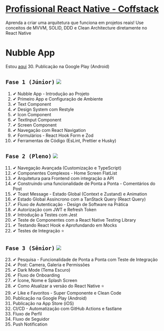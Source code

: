 # [Profissional React Native - Coffstack](https://coffstack.com.br/profissional-react-native)

Aprenda a criar uma arquitetura que funciona em projetos reais! Use conceitos de MVVM, SOLID, DDD e Clean Architecture diretamente no React Native

# Nubble App

Estou [aqui](https://github.com/GabrielBursi/studylog/blob/main/cursos-pagos/COFFSTACK.md#fase-3-sênior-)  30. Publicação na Google Play (Android)

## `Fase 1 (Júnior)` ![](https://geps.dev/progress/100)
1. ✔ Nubble App - Introdução ao Projeto
2. ✔ Primeiro App e Configuração de Ambiente
3. ✔ Text Component
4. ✔ Design System com Restyle
5. ✔ Icon Component
6. ✔ TextInput Component
7. ✔ Screen Component
8. ✔ Navegação com React Navigation
9. ✔ Formulários - React Hook Form e Zod
10. ✔ Ferramentas de Código (EsLint, Prettier e Husky)
## `Fase 2 (Pleno)` ![](https://geps.dev/progress/100)
11. ✔ Navegação Avançada (Customização e TypeScript)
12. ✔ Componentes Complexos - Home Screen FlatList
13. ✔ Arquitetura para Frontend com integração a API
14. ✔ Construindo uma funcionalidade de Ponta a Ponta - Comentários do Post
15. ✔ Toast Message - Estado Global (Context e Zustand) e Animation
16. ✔ Estado Global Assíncrono com a TanStack Query (React Query)
17. ✔ Fluxo de Autenticação - Design de Software na Prática
18. ✔ Autorização com JWT e Refresh Token
19. ✔ Introdução a Testes com Jest
20. ✔ Teste de Componentes com a React Native Testing Library
21. ✔ Testando React Hook e Aprofundando em Mocks
22. ✔ Testes de Integração ⭐
## `Fase 3 (Sênior)` ![](https://geps.dev/progress/53)
23. ✔ Pesquisa - Funcionalidade de Ponta a Ponta com Teste de Integração
24. ✔ Post: Camera, Galeria e Permissões
25. ✔ Dark Mode (Tema Escuro)
26. ✔ Fluxo de Onboarding
27. ✔ Ícone, Nome e Splash Screen
28. ✔ Como Atualizar a versão do React Native ⭐
29. ✔ Like e Favoritos - Super Componente e Clean Code
30. Publicação na Google Play (Android)
31. Publicação na App Store (iOS)
32. CI/CD - Automatização com GitHub Actions e fastlane
33. Fluxo de Perfil
34. Fluxo de Seguidor
35. Push Notification
